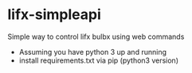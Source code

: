 lifx-simpleapi
==============

Simple way to control lifx bulbx using web commands

- Assuming you have python 3 up and running
- install requirements.txt via pip (python3 version)
